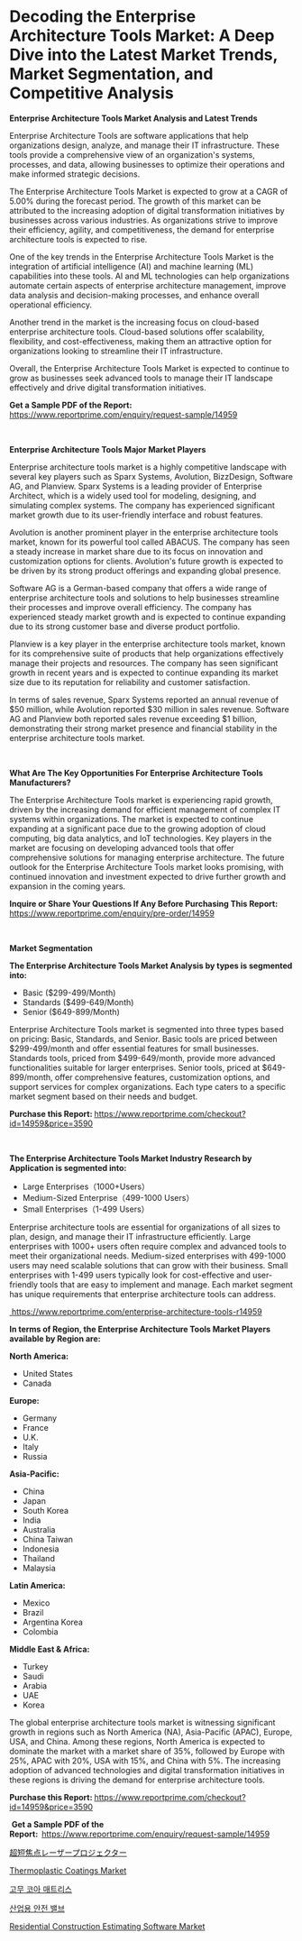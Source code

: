 <p><h1>Decoding the Enterprise Architecture Tools Market: A Deep Dive into the Latest Market Trends, Market Segmentation, and Competitive Analysis</h1></p><p><strong>Enterprise Architecture Tools Market Analysis and Latest Trends</strong></p>
<p><p>Enterprise Architecture Tools are software applications that help organizations design, analyze, and manage their IT infrastructure. These tools provide a comprehensive view of an organization's systems, processes, and data, allowing businesses to optimize their operations and make informed strategic decisions.</p><p>The Enterprise Architecture Tools Market is expected to grow at a CAGR of 5.00% during the forecast period. The growth of this market can be attributed to the increasing adoption of digital transformation initiatives by businesses across various industries. As organizations strive to improve their efficiency, agility, and competitiveness, the demand for enterprise architecture tools is expected to rise.</p><p>One of the key trends in the Enterprise Architecture Tools Market is the integration of artificial intelligence (AI) and machine learning (ML) capabilities into these tools. AI and ML technologies can help organizations automate certain aspects of enterprise architecture management, improve data analysis and decision-making processes, and enhance overall operational efficiency.</p><p>Another trend in the market is the increasing focus on cloud-based enterprise architecture tools. Cloud-based solutions offer scalability, flexibility, and cost-effectiveness, making them an attractive option for organizations looking to streamline their IT infrastructure.</p><p>Overall, the Enterprise Architecture Tools Market is expected to continue to grow as businesses seek advanced tools to manage their IT landscape effectively and drive digital transformation initiatives.</p></p>
<p><strong>Get a Sample PDF of the Report:&nbsp;</strong> <a href="https://www.reportprime.com/enquiry/request-sample/14959">https://www.reportprime.com/enquiry/request-sample/14959</a></p>
<p>&nbsp;</p>
<p><strong>Enterprise Architecture Tools Major Market Players</strong></p>
<p><p>Enterprise architecture tools market is a highly competitive landscape with several key players such as Sparx Systems, Avolution, BizzDesign, Software AG, and Planview. Sparx Systems is a leading provider of Enterprise Architect, which is a widely used tool for modeling, designing, and simulating complex systems. The company has experienced significant market growth due to its user-friendly interface and robust features.</p><p>Avolution is another prominent player in the enterprise architecture tools market, known for its powerful tool called ABACUS. The company has seen a steady increase in market share due to its focus on innovation and customization options for clients. Avolution's future growth is expected to be driven by its strong product offerings and expanding global presence.</p><p>Software AG is a German-based company that offers a wide range of enterprise architecture tools and solutions to help businesses streamline their processes and improve overall efficiency. The company has experienced steady market growth and is expected to continue expanding due to its strong customer base and diverse product portfolio.</p><p>Planview is a key player in the enterprise architecture tools market, known for its comprehensive suite of products that help organizations effectively manage their projects and resources. The company has seen significant growth in recent years and is expected to continue expanding its market size due to its reputation for reliability and customer satisfaction.</p><p>In terms of sales revenue, Sparx Systems reported an annual revenue of $50 million, while Avolution reported $30 million in sales revenue. Software AG and Planview both reported sales revenue exceeding $1 billion, demonstrating their strong market presence and financial stability in the enterprise architecture tools market.</p></p>
<p>&nbsp;</p>
<p><strong>What Are The Key Opportunities For Enterprise Architecture Tools Manufacturers?</strong></p>
<p><p>The Enterprise Architecture Tools market is experiencing rapid growth, driven by the increasing demand for efficient management of complex IT systems within organizations. The market is expected to continue expanding at a significant pace due to the growing adoption of cloud computing, big data analytics, and IoT technologies. Key players in the market are focusing on developing advanced tools that offer comprehensive solutions for managing enterprise architecture. The future outlook for the Enterprise Architecture Tools market looks promising, with continued innovation and investment expected to drive further growth and expansion in the coming years.</p></p>
<p><strong>Inquire or Share Your Questions If Any Before Purchasing This Report:</strong> <a href="https://www.reportprime.com/enquiry/pre-order/14959">https://www.reportprime.com/enquiry/pre-order/14959</a></p>
<p>&nbsp;</p>
<p><strong>Market Segmentation</strong></p>
<p><strong>The Enterprise Architecture Tools Market Analysis by types is segmented into:</strong></p>
<p><ul><li>Basic ($299-499/Month)</li><li>Standards ($499-649/Month)</li><li>Senior ($649-899/Month)</li></ul></p>
<p><p>Enterprise Architecture Tools market is segmented into three types based on pricing: Basic, Standards, and Senior. Basic tools are priced between $299-499/month and offer essential features for small businesses. Standards tools, priced from $499-649/month, provide more advanced functionalities suitable for larger enterprises. Senior tools, priced at $649-899/month, offer comprehensive features, customization options, and support services for complex organizations. Each type caters to a specific market segment based on their needs and budget.</p></p>
<p><strong>Purchase this Report:&nbsp;</strong><a href="https://www.reportprime.com/checkout?id=14959&price=3590">https://www.reportprime.com/checkout?id=14959&price=3590</a></p>
<p>&nbsp;</p>
<p><strong>The Enterprise Architecture Tools Market Industry Research by Application is segmented into:</strong></p>
<p><ul><li>Large Enterprises（1000+Users）</li><li>Medium-Sized Enterprise（499-1000 Users）</li><li>Small Enterprises（1-499 Users）</li></ul></p>
<p><p>Enterprise architecture tools are essential for organizations of all sizes to plan, design, and manage their IT infrastructure efficiently. Large enterprises with 1000+ users often require complex and advanced tools to meet their organizational needs. Medium-sized enterprises with 499-1000 users may need scalable solutions that can grow with their business. Small enterprises with 1-499 users typically look for cost-effective and user-friendly tools that are easy to implement and manage. Each market segment has unique requirements that enterprise architecture tools can address.</p></p>
<p><a href="https://www.reportprime.com/enterprise-architecture-tools-r14959">&nbsp;https://www.reportprime.com/enterprise-architecture-tools-r14959</a></p>
<p><strong>In terms of Region, the Enterprise Architecture Tools Market Players available by Region are:</strong></p>
<p>
    <p> <strong> North America: </strong>
        <ul>
            <li>United States</li>
            <li>Canada</li>
        </ul>
        </p> 
    <p> <strong> Europe: </strong>
        <ul>
            <li>Germany</li>
            <li>France</li>
            <li>U.K.</li>
            <li>Italy</li>
            <li>Russia</li>
        </ul>
        </p> 
    <p> <strong> Asia-Pacific: </strong>
        <ul>
            <li>China</li>
            <li>Japan</li>
            <li>South Korea</li>
            <li>India</li>
            <li>Australia</li>
            <li>China Taiwan</li>
            <li>Indonesia</li>
            <li>Thailand</li>
            <li>Malaysia</li>
        </ul>
        </p> 
    <p> <strong> Latin America: </strong>
        <ul>
            <li>Mexico</li>
            <li>Brazil</li>
            <li>Argentina Korea</li>
            <li>Colombia</li>
        </ul>
        </p> 
    <p> <strong> Middle East & Africa: </strong>
        <ul>
            <li>Turkey</li>
            <li>Saudi</li>
            <li>Arabia</li>
            <li>UAE</li>
            <li>Korea</li>
        </ul>
    </p>
    </p>
<p><p>The global enterprise architecture tools market is witnessing significant growth in regions such as North America (NA), Asia-Pacific (APAC), Europe, USA, and China. Among these regions, North America is expected to dominate the market with a market share of 35%, followed by Europe with 25%, APAC with 20%, USA with 15%, and China with 5%. The increasing adoption of advanced technologies and digital transformation initiatives in these regions is driving the demand for enterprise architecture tools.</p></p>
<p><strong>Purchase this Report: </strong><a href="https://www.reportprime.com/checkout?id=14959&price=3590">https://www.reportprime.com/checkout?id=14959&price=3590</a></p>
<p>&nbsp;<strong>Get a Sample PDF of the Report:&nbsp;&nbsp;</strong><a href="https://www.reportprime.com/enquiry/request-sample/14959">https://www.reportprime.com/enquiry/request-sample/14959</a></p>
<p><strong></strong></p>
<p><p><a href="https://github.com/one-cool-chick/Market-Research-Report-List-1/blob/main/503572425719.md">超短焦点レーザープロジェクター</a></p><p><a href="https://www.linkedin.com/pulse/thermoplastic-coatings-market-research-report-forecasted-period-933xe?trackingId=BK%2Ft64mo7QlNAL%2FQYhWCFA%3D%3D">Thermoplastic Coatings Market</a></p><p><a href="https://medium.com/@alexemumu2022/%EA%B3%A0%EB%AC%B4-%EC%BD%94%EC%9D%B4%EC%96%B4-%EB%A7%A4%ED%8A%B8%EB%A6%AC%EC%8A%A4-%EC%8B%9C%EC%9E%A5-%EC%84%B1%EA%B3%B5%EC%A0%81%EC%9D%B8-%EB%B9%84%EC%A6%88%EB%8B%88%EC%8A%A4-%EC%A0%84%EB%9E%B5%EC%9D%98-%EC%97%B4%EC%87%A0-2031%EB%85%84%EA%B9%8C%EC%A7%80-%EC%98%88%EC%B8%A1-51aad8c78151">고무 코아 매트리스</a></p><p><a href="https://medium.com/@koleledner/%EC%82%B0%EC%97%85-%EC%95%88%EC%A0%84-%EB%B0%B8%EB%B8%8C-%EC%8B%9C%EC%9E%A5%EC%9D%80-%EC%8B%9C%EC%9E%A5-%EC%A0%90%EC%9C%A0%EC%9C%A8-%EA%B7%9C%EB%AA%A8-%EB%B0%8F-2031%EB%85%84%EA%B9%8C%EC%A7%80%EC%9D%98-%EC%98%88%EC%83%81-%EC%98%88%EC%B8%A1%EC%97%90-%EC%B4%88%EC%A0%90%EC%9D%84-%EB%A7%9E%EC%B6%94%EA%B3%A0-%EC%9E%88%EC%8A%B5%EB%8B%88%EB%8B%A4-a5c9ab143842">산업용 안전 밸브</a></p><p><a href="https://github.com/dimitrishawkinswaynenp91rgz/Market-Research-Report-List-2/blob/main/residential-construction-estimating-software-market.md">Residential Construction Estimating Software Market</a></p></p>